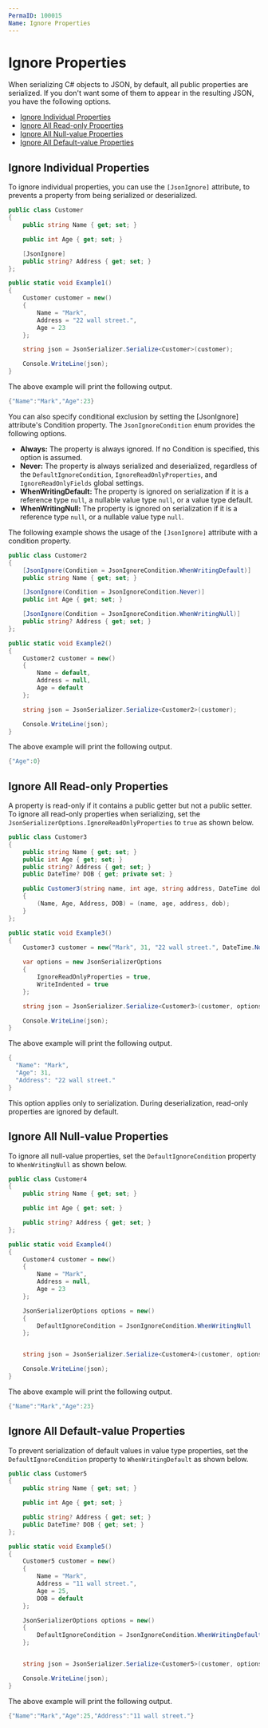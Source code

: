 ```yaml
---
PermaID: 100015
Name: Ignore Properties
---
```


# Ignore Properties

When serializing C# objects to JSON, by default, all public properties are serialized. If you don't want some of them to appear in the resulting JSON, you have the following options.

 - [Ignore Individual Properties](#ignore-individual-properties)
 - [Ignore All Read-only Properties](#ignore-all-read-only-properties)
 - [Ignore All Null-value Properties](#ignore-all-null-value-properties)
 - [Ignore All Default-value Properties](#ignore-all-default-value-properties)

## Ignore Individual Properties

To ignore individual properties, you can use the `[JsonIgnore]` attribute, to prevents a property from being serialized or deserialized.

```csharp
public class Customer
{
    public string Name { get; set; }

    public int Age { get; set; }

    [JsonIgnore]
    public string? Address { get; set; }
};

public static void Example1()
{
    Customer customer = new()
    {
        Name = "Mark",
        Address = "22 wall street.",
        Age = 23
    };

    string json = JsonSerializer.Serialize<Customer>(customer);

    Console.WriteLine(json);
}
```

The above example will print the following output.

```csharp
{"Name":"Mark","Age":23}
```

You can also specify conditional exclusion by setting the [JsonIgnore] attribute's Condition property. The `JsonIgnoreCondition` enum provides the following options.

 - **Always:** The property is always ignored. If no Condition is specified, this option is assumed.
 - **Never:** The property is always serialized and deserialized, regardless of the `DefaultIgnoreCondition`, `IgnoreReadOnlyProperties`, and `IgnoreReadOnlyFields` global settings.
 - **WhenWritingDefault:** The property is ignored on serialization if it is a reference type `null`, a nullable value type `null`, or a value type default.
 - **WhenWritingNull:** The property is ignored on serialization if it is a reference type `null`, or a nullable value type `null`.

The following example shows the usage of the `[JsonIgnore]` attribute with a condition property.

```csharp
public class Customer2
{
    [JsonIgnore(Condition = JsonIgnoreCondition.WhenWritingDefault)]
    public string Name { get; set; }

    [JsonIgnore(Condition = JsonIgnoreCondition.Never)]
    public int Age { get; set; }

    [JsonIgnore(Condition = JsonIgnoreCondition.WhenWritingNull)]
    public string? Address { get; set; }
};

public static void Example2()
{
    Customer2 customer = new()
    {
        Name = default,
        Address = null,
        Age = default
    };

    string json = JsonSerializer.Serialize<Customer2>(customer);

    Console.WriteLine(json);
}
```

The above example will print the following output.

```csharp
{"Age":0}
```

## Ignore All Read-only Properties

A property is read-only if it contains a public getter but not a public setter. To ignore all read-only properties when serializing, set the `JsonSerializerOptions.IgnoreReadOnlyProperties` to `true` as shown below.

```csharp
public class Customer3
{
    public string Name { get; set; }
    public int Age { get; set; }
    public string? Address { get; set; }
    public DateTime? DOB { get; private set; }

    public Customer3(string name, int age, string address, DateTime dob)
    {
        (Name, Age, Address, DOB) = (name, age, address, dob);
    }
};

public static void Example3()
{
    Customer3 customer = new("Mark", 31, "22 wall street.", DateTime.Now.AddYears(-29));

    var options = new JsonSerializerOptions
    {
        IgnoreReadOnlyProperties = true,
        WriteIndented = true
    };

    string json = JsonSerializer.Serialize<Customer3>(customer, options);

    Console.WriteLine(json);
}
```

The above example will print the following output.

```csharp
{
  "Name": "Mark",
  "Age": 31,
  "Address": "22 wall street."
}
```

This option applies only to serialization. During deserialization, read-only properties are ignored by default.


## Ignore All Null-value Properties

To ignore all null-value properties, set the `DefaultIgnoreCondition` property to `WhenWritingNull` as shown below.

```csharp
public class Customer4
{
    public string Name { get; set; }

    public int Age { get; set; }

    public string? Address { get; set; }
};

public static void Example4()
{
    Customer4 customer = new()
    {
        Name = "Mark",
        Address = null,
        Age = 23
    };

    JsonSerializerOptions options = new()
    {
        DefaultIgnoreCondition = JsonIgnoreCondition.WhenWritingNull
    };


    string json = JsonSerializer.Serialize<Customer4>(customer, options);

    Console.WriteLine(json);
}
```

The above example will print the following output.

```csharp
{"Name":"Mark","Age":23}
```

## Ignore All Default-value Properties

To prevent serialization of default values in value type properties, set the `DefaultIgnoreCondition` property to `WhenWritingDefault` as shown below.


```csharp
public class Customer5
{
    public string Name { get; set; }

    public int Age { get; set; }

    public string? Address { get; set; }
    public DateTime? DOB { get; set; }
};

public static void Example5()
{
    Customer5 customer = new()
    {
        Name = "Mark",
        Address = "11 wall street.",
        Age = 25,
        DOB = default
    };

    JsonSerializerOptions options = new()
    {
        DefaultIgnoreCondition = JsonIgnoreCondition.WhenWritingDefault
    };


    string json = JsonSerializer.Serialize<Customer5>(customer, options);

    Console.WriteLine(json);
}
```

The above example will print the following output.

```csharp
{"Name":"Mark","Age":25,"Address":"11 wall street."}
```